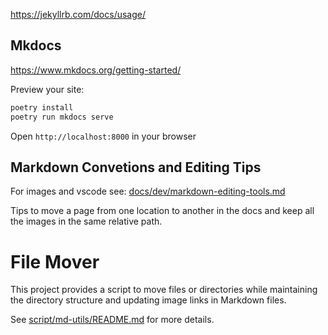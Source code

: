 https://jekyllrb.com/docs/usage/


## Mkdocs

https://www.mkdocs.org/getting-started/


Preview your site:
```bash
poetry install
poetry run mkdocs serve
```

Open `http://localhost:8000` in your browser


## Markdown Convetions and Editing Tips 
 
For images and vscode see: [docs/dev/markdown-editing-tools.md](docs/dev/markdown-editing-tools.md)


Tips to move a page from one location to another in the docs and keep all the images in the same relative path.


# File Mover

This project provides a script to move files or directories while maintaining the directory structure and updating image links in Markdown files.

See [script/md-utils/README.md](script/md-utils/README.md) for more details.
